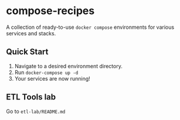 # compose-recipes
A collection of ready-to-use `docker compose` environments for various services and stacks.  
## Quick Start  

1.  Navigate to a desired environment directory.
2.  Run `docker-compose up -d`
3.  Your services are now running!

## ETL Tools lab
Go to `etl-lab/README.md`
